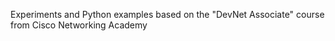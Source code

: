 Experiments and Python examples based on the "DevNet Associate" course from Cisco Networking Academy
